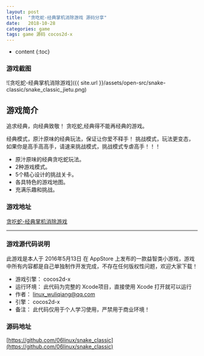 ```yaml
---
layout: post
title:  "贪吃蛇-经典掌机消除游戏 源码分享"
date:   2018-10-28
categories: game
tags: game 源码 cocos2d-x
---
```


* content
{:toc}


### 游戏截图
![贪吃蛇-经典掌机消除游戏]({{ site.url }}/assets/open-src/snake-classic/snake_classic_jietu.png)


## 游戏简介

追求经典，向经典致敬！
贪吃蛇,经典得不能再经典的游戏。

经典模式，原汁原味的经典玩法，保证让你爱不释手！
挑战模式，玩法更变态，如果你是高手高高手，请速来挑战模式，挑战模式专虐高手！！！

- 原汁原味的经典贪吃蛇玩法。
- 2种游戏模式。
- 5个精心设计的挑战关卡。
- 各具特色的游戏地图。
- 充满乐趣和挑战。



### 游戏地址

[贪吃蛇-经典掌机消除游戏](https://itunes.apple.com/cn/app/%E8%B4%AA%E5%90%83%E8%9B%87-%E7%BB%8F%E5%85%B8%E6%8E%8C%E6%9C%BA%E6%B6%88%E9%99%A4%E5%B0%8F%E6%B8%B8%E6%88%8F/id1109383962?mt=8)

---

### 游戏源代码说明

此游戏是本人于 2016年5月13日 在 AppStore 上发布的一款益智类小游戏，游戏中所有内容都是自己单独制作开发完成，不存在任何版权性问题，欢迎大家下载！

* 游戏引擎： cocos2d-x
* 运行环境： 此代码为完整的 Xcode项目，直接使用 Xcode 打开就可以运行
* 作者： linux_wuliqiang@qq.com
* 引擎： cocos2d-x
* 备注： 此代码仅用于个人学习使用，严禁用于商业环境！



### 源码地址

[https://github.com/06linux/snake_classic](https://github.com/06linux/snake_classic)




